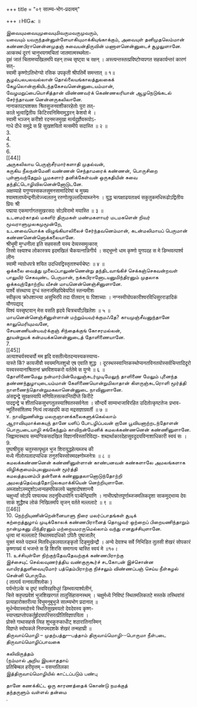 +++
title = "०९ सात्म्य-भोग-प्रदत्वम्"

+++
॥HIGக: ॥   

இவையுமவையுமுவையுமிவருமவருமுவரும்,   
யவையும் யவருந்தன்னுள்ளேயாகியுமாக்கியுங்காக்கும், அவையுள் தனிமுதலெம்மான் கண்ணபிரானென்னமுதஞ் சுவையன்திருவின் மணாளனென்னுடைச் சூழலுளானே.   
अत्कस्थं दूरगं चानुभयगमचितां जातमात्मस्थमेता-   
दृक्षं जातं चितामप्यखिलमपि वहन् तच्च सृष्ट्वा च रक्षन् । अस्त्यन्तस्तत्प्रविष्टोप्यपगत सहकार्यन्तरं कारणं सत्-   
स्वामी कृष्णोऽतिभोग्यो रसिक उपकृती श्रीपतिर्मे समन्तात् ॥ १॥   
சூழல்பலபலவல்லான் தொல்லையங்காலத்துலகைக்   
கேழலொன்றாகியிடந்தகேசவனென்னுடையம்மான்,   
வேழமறுப்பையொசித்தான் விண்ணவர்க் கெண்ணலரியான் ஆழநெடுங்கடல் சேர்ந்தாவன னென்னருகலிலானே.   
नानाकापट्यशक्तः श्रितसुजनवशीकारहेतोः पुरा तत्-   
काले भूत्वाद्वितीयः किटिरवनिमिमामुद्धरन् केशवो मे ।   
स्वामी भञ्जन् करीशो रदनमजमुखा मर्त्यदुर्ज्ञेयरूपोऽ-   
गाधे दीधे समुद्रे स हि सुखशयितो मत्समीपे सदास्ति ॥ २ ॥   
3.   
4.   
5.   
6.   
[[44]]  
அருகலிலாய பெருஞ்சீரமார்களாதி முதல்வன்,   
கருகிய நீலநன்மேனி வண்ணன் செந்தாமரைக் கண்ணன், பொருசிறை புள்ளுவந்தேறும் பூமகளார் தனிக்கேள்வன் ஒருகதியின் சுவை தந்திட்டொழிவிலனென்னோடுடனே.   
अक्षय्याहे यगुण्यस्सकलसुमनसामादिरेषां च मुख्यः   
श्यामश्लाघ्येन्द्रनीलोज्ज्वलतनु ररुणोत्फुल्लदिव्याब्जनेनः । युद्ध चत्पक्षाढयताक्ष्यं सकुतुकमधिरूढोऽद्वितीयः प्रियः श्री   
पद्माया एकमार्गागतसुखरसदः सोऽविरामो मयास्ति ॥ ३ ॥   
உடனமர்காதல் மகளிர் திருமகள் மண்மகளாயர் மடமகளென் றிவர் மூவராளுமுலகமுமூன்றே,   
உடனவையொக்க விழுங்கியாலிலைச் சேர்ந்தவனெம்மான், கடன்மலிமாயப் பெருமான் கண்ணனென்னொக்கலையானே.   
श्रीभूमी मुग्धनीला इति सहवसतौ यस्य देव्यस्समुत्कास्   
तिस्रो रक्ष्याश्च लोकास्त्रय इदमखिलं चैकयत्नान्निगीर्य । सद्भूम्नो धाम कृष्णो युगपदह स मे डिम्भवत्पार्श्व लीनः   
स्वामी न्यग्रोधपत्रे शयित उदधिवद्विस्तृताश्चर्यचेष्टः ॥ ४ ॥   
ஒக்கலை வைத்து முலைப்பாலுண்ணென்று தந்திடவாங்கிச் செக்கஞ்செகவன்றவள் பாலுயிர் செகவுண்ட பெருமான், நக்கபிரானோடயனுமிந்திரனும் முதலாக   
ஒக்கவுந்தோற்றிய வீசன் மாயனென்னெஞ்சினுளானே.   
पार्श्वे संस्थाप्य दुग्धं स्तनजमिहपिबेयपितं स्तन्यमीशः   
स्वीकृत्य क्रोधशान्त्या असुभिरपि तदा पीतवान् यः पिशाच्याः । नग्नस्वीयोपकारीश्वरविधिसुरराडादिकं यौगपद्याद्   
विश्वं यस्सृष्टवान् मेस वसति हृदये चित्रचर्योऽखिलेशः ॥ ५ ॥   
மாயனென்னெஞ்சினுள்ளான் மற்றும்யவர்க்குமஃதே? காயமுஞ்சீவனுந்தானே காலுமெரியுமவனே,   
சேயனணியன்யவர்க்குஞ் சிந்தைக்குங் கோசரமல்லன்,   
தூயன்றுயக் கன்மயக்கனென்னுடைத் தோளிணையானே.   
7.   
[[45]]  
अत्याश्चर्यस्वचर्यो मम हृदि वसतीत्येतदन्यस्यकस्याप्य-   
यास्ते किं? कायजीवौ स्वयमनिलशुचो एष एवाति शुद्धः । दूरस्थस्स्वान्तिकस्थोप्यनतविनतयोस्सर्वचिन्तादिदूरो   
यस्वस्स्यानाश्रितानां भ्रमविशयकरो वर्ततेमे स युग्मे ॥ ६ ॥   
தோளிணைமேலு நன்மார்பின்மேலுஞ்சுடர்முடிமேலுந் தாளிணை மேலும் புனைந்த தண்ணந்துழாயுடையம்மான் கேளிணையொன்றுமிலாதான் கிளருஞ்சுடரொளி மூர்த்தி நாளணைந்தொன்றுமகலானென்னுடை நாவினுளானே.   
अंसद्वन्द्वे सुवक्षस्यापि मणिविलसत्कान्तिदीप्ते किरीटे   
पादद्वन्द्वे च शीताधिकसुभगतुलस्याश्वितस्सर्वनेता । सौन्दर्ये साम्यभाजाविरहित उदितोत्कृष्टतेजः प्रभाव-   
न्मूर्तिस्संश्लिष्य नित्यं त्वजहदपि कदा मद्रसज्ञाग्रवर्ती ॥ ७ ॥   
४. நாவிறுணின்று மலருஞானக்கலைகளுக்கெல்லாம்   
ஆராவியுமாக்கையுந் தானே யளிப் போடழிப்பவன் றானே பூவியனாற்றடந்தோளன் பொருபடையாழி சங்கேந்தும் காவிநன்மேனிக் கமலக்கண்ணனென் கண்ணினுளானே. जिह्वामास्थाय सम्यग्विकसदखिल विज्ञानविस्तारिविद्या- शब्दार्थाकारदेहासुवदुदयविनाशाधिकारी स्वयं सः ।   
9.   
पुष्पश्रीयुक् चतुस्सत्पृथुल भुज शिरायुद्धहेत्यब्जच की   
मध्ये नीलोत्पलादप्यधिक तनुरुचिस्सोस्मदक्ष्णोब्जनेत्रः ॥ ८ ॥   
கமலக்கண்ணனென் கண்ணினுள்ளான் காண்பனவன் கண்களாலே அமலங்களாக விழிக்குமைம்புலனுமவன் மூர்த்தி   
கமலத்தயனம்பி தன்னைக் கண்ணுதலானொடுந்தோற்றி அமலத்தெய்வத்தோடுலகமாக்கியென் னெற்றியுளானே.   
अब्जाक्षोऽस्मद्दृशोऽध्वन्यहमपिकलये चक्षुषादोषशान्त्यै   
चक्षुर्भ्यां सोऽपि पश्यत्यथ तदनुविधायोनि पञ्चेन्द्रियाणि । नाभीपद्मोत्तपूर्णाब्जजमलिकदृशा साकमुद्भाव्य देवः   
साकं शुद्धैश्च लोकं निखिलमपि सृजन् वर्तते मल्ललाटे ॥ ९ ॥   
[[46]]  
10. நெற்றியுணின்றென்னையாளு நிரை மலர்ப்பாதங்கள் சூடிக்   
கற்றைத்துழாய் முடிக்கோலக் கண்ணபிரானைத் தொழுவர் ஒற்றைப் பிறையணிந்தாறும் நான்முகனு மிந்திரனும் மற்றையமரருமெல்லாம் வந்து எனதுச்சியுளானே.   
धृत्वा मां मल्ललाटे स्थितमवदधिको ऽपितैः पुष्पजालैर्   
युक्तं मस्ते पदाब्जं मितविधुकलयालङ्कृतो दिङ्मुखेन्द्रौ । अन्ये देवाश्च सर्वे निभिडित तुलसी शेखरं सोपकारं   
कृष्णाख्यं यं भजन्ते स हि शिरसि समागत्य चास्ति स्वयं मे ॥१०।   
11. உச்சியுள்ளே நிற்குந்தேவதேவற்குக் கண்ணபிராற்கு   
இச்சையுட் செல்லவுணர்த்திய வண்குருகூர்ச் சடகோபன் இச்சொன்ன வாயிரத்துளிவையுமோர் பத்தெம்பிராற்கு நிச்சலும் விண்ணப்பஞ் செய்ய நீள்கழல் சென்னி பொருமே.   
( तात्पर्य रत्नावलीश्लोकः )   
पर्यन्तेऽत्के च दृष्टं स्वविरहविधुरं डिम्भवत्पार्श्वलीनं,   
चित्ते क्लृप्तप्रवेशं भुजशिखरगतं तालुसिंहासनस्थम् । चक्षुर्मध्ये निविष्टं स्थितमलिकतटे मस्तके तस्थिवांसं   
प्रत्याहारोक्तरीत्या विभुमनुबुभुजे सात्म्यभोग प्रदानात् ॥   
मूर्धन्येवास्मदोस्ये स्थितिसुखमयतो देवदेवस्य कृष्ण-   
स्याप्तप्राप्तोपकर्तुर्हृदयपरिसरत्प्रीतिविज्ञापयिता ।   
प्रोक्ते गाथासहस्रे त्विह शुभकुरुकाधीट् शठारातिनास्मिन्   
विज्ञप्ते स्वोपकले निरुपमदशके शेखरं तन्महाघ्री ॥   
திருவாய்மொழி – முதற்பத்து—பத்தாம் திருவாய்மொழி--பொருமா நீள்படை   
திருவாய்மொழிப்பாவகை   

கலிவிருத்தம்   
(நம்மால் அறிய இயலாததாய்   
प्रतिबिम्बल हरीवृत्तम् – वसन्ततिलका   
இத்திருவாய்மொழியில் காட்டப்படும் பண்பு   

தானே கணக்கிட்ட ஒரு காரணத்தைக் கொண்டு நமக்குத்   
தந்தருளும் வள்ளல் தன்மை   
.   